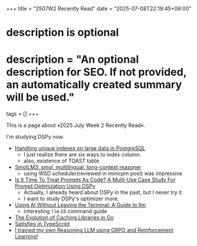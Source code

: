 +++
title = "2507W2 Recently Read"
date = "2025-07-08T22:19:45+09:00"

#
# description is optional
#
# description = "An optional description for SEO. If not provided, an automatically created summary will be used."

tags = []
+++

This is a page about »2025 July Week 2 Recently Read«.

I'm studying DSPy now.

- [Handling unique indexes on large data in PostgreSQL](https://volodymyrpotiichuk.com/blog/articles/unique-indexes-on-large-data-in-postgres-sql)
    - I just realize there are six ways to index column.
    - also, existence of TOAST table
- [SmolLM3: smol, multilingual, long-context reasoner](https://huggingface.co/blog/smollm3)
    - using WSD scheduler(reviewed in minicpm post) was impressive
- [Is It Time To Treat Prompts As Code? A Multi-Use Case Study For Prompt Optimization Using DSPy](https://arxiv.org/pdf/2507.03620)
    - Actually, I already heard about DSPy in the past, but I never try it.
    - I want to study DSPy's optimizer more.
- [Using AI Without Leaving the Terminal: A Guide to llm](https://kashw1n.com/blog/llm-cli/)
    - interesting `llm` cli command guide
- [The Evolution of Caching Libraries in Go](https://maypok86.github.io/otter/blog/cache-evolution)
- [Satisfies in TypeScript](https://frontendmasters.com/blog/satisfies-in-typescript/)
- [I trained my own Reasoning LLM using GRPO and Reinforcement Learning!](https://www.youtube.com/watch?v=yGkJj_4bjpE)
